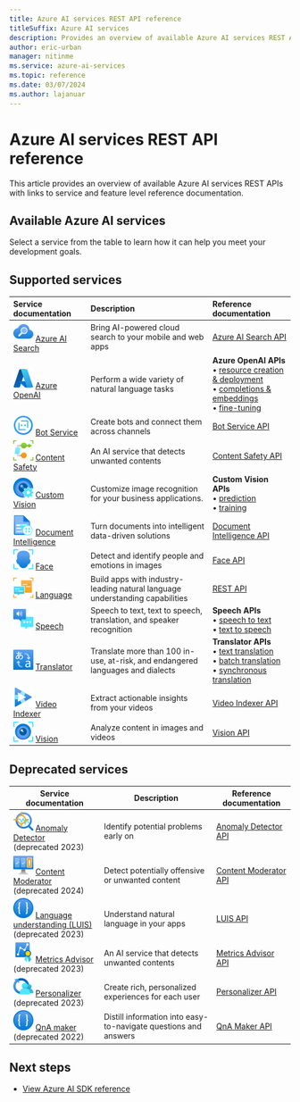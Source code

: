 ```yaml
---
title: Azure AI services REST API reference
titleSuffix: Azure AI services
description: Provides an overview of available Azure AI services REST APIs with links to reference documentation.
author: eric-urban
manager: nitinme
ms.service: azure-ai-services
ms.topic: reference
ms.date: 03/07/2024
ms.author: lajanuar
---
```


# Azure AI services REST API reference


This article provides an overview of available Azure AI services REST APIs with links to service and feature level reference documentation.

## Available Azure AI services

Select a service from the table to learn how it can help you meet your development goals.

## Supported services

| Service documentation | Description | Reference documentation |
| :--- | :--- | :--- |
| ![Azure AI Search icon](../media/service-icons/search.svg) [Azure AI Search](../../search/index.yml) | Bring AI-powered cloud search to your mobile and web apps | [Azure AI Search API](/rest/api/searchservice) |
| ![Azure OpenAI Service icon](../media/service-icons/azure.svg) [Azure OpenAI](../openai/index.yml) | Perform a wide variety of natural language tasks | **Azure OpenAI APIs**<br>&bullet; [resource creation & deployment](/rest/api/cognitiveservices/accountmanagement/deployments/create-or-update) </br>&bullet; [completions & embeddings](../openai/reference.md)</br>&bullet; [fine-tuning](/rest/api/azureopenai/fine-tuning) |
| ![Bot service icon](../media/service-icons/bot-services.svg) [Bot Service](/composer/) | Create bots and connect them across channels | [Bot Service API](/azure/bot-service/rest-api/bot-framework-rest-connector-api-reference?view=azure-bot-service-4.0&preserve-view=true) |
| ![Content Safety icon](../media/service-icons/content-safety.svg) [Content Safety](../content-safety/index.yml) | An AI service that detects unwanted contents | [Content Safety API](https://westus.dev.cognitive.microsoft.com/docs/services/content-safety-service-2023-10-15-preview/operations/TextBlocklists_AddOrUpdateBlocklistItems) |
| ![Custom Vision icon](../media/service-icons/custom-vision.svg) [Custom Vision](../custom-vision-service/index.yml) | Customize image recognition for your business applications. |**Custom Vision APIs**<br>&bullet; [prediction](https://westus2.dev.cognitive.microsoft.com/docs/services/Custom_Vision_Prediction_3.1/operations/5eb37d24548b571998fde5f3)<br>&bullet; [training](https://westus2.dev.cognitive.microsoft.com/docs/services/Custom_Vision_Training_3.3/operations/5eb0bcc6548b571998fddebd)|
| ![Document Intelligence icon](../media/service-icons/document-intelligence.svg) [Document Intelligence](../document-intelligence/index.yml) | Turn documents into intelligent data-driven solutions | [Document Intelligence API](/rest/api/aiservices/document-models?view=rest-aiservices-2023-07-31&preserve-view=true) |
| ![Face icon](../media/service-icons/face.svg) [Face](../computer-vision/overview-identity.md) | Detect and identify people and emotions in images | [Face API](../computer-vision/identity-api-reference.md) |
| ![Language icon](../media/service-icons/language.svg) [Language](../language-service/index.yml) | Build apps with industry-leading natural language understanding capabilities | [REST API](/rest/api/language/) |
| ![Speech icon](../media/service-icons/speech.svg) [Speech](../speech-service/index.yml) | Speech to text, text to speech, translation, and speaker recognition | **Speech APIs**<br>&bullet; [speech to text](../speech-service/rest-speech-to-text.md)<br>&bullet; [text to speech](../speech-service/rest-text-to-speech.md) |
| ![Translator icon](../media/service-icons/translator.svg) [Translator](../translator/index.yml) | Translate more than 100 in-use, at-risk, and endangered languages and dialects | **Translator APIs**<br>&bullet; [text translation](../translator/reference/rest-api-guide.md) <br>&bullet; [batch translation](../translator/document-translation/reference/rest-api-guide.md) <br>&bullet; [synchronous translation](../translator/document-translation/reference/synchronous-rest-api-guide.md)|
| ![Video Indexer icon](../media/service-icons/video-indexer.svg) [Video Indexer](/azure/azure-video-indexer) | Extract actionable insights from your videos | [Video Indexer API](/rest/api/videoindexer/accounts?view=rest-videoindexer-2024-01-01&preserve-view=true) |
| ![Vision icon](../media/service-icons/vision.svg) [Vision](../computer-vision/index.yml) | Analyze content in images and videos | [Vision API](https://eastus.dev.cognitive.microsoft.com/docs/services/Cognitive_Services_Unified_Vision_API_2024-02-01/operations/61d65934cd35050c20f73ab6) |

## Deprecated services

| Service documentation | Description | Reference documentation |
| --- | --- | --- |
| ![Anomaly Detector icon](../media/service-icons/anomaly-detector.svg) [Anomaly Detector](../Anomaly-Detector/index.yml) <br>(deprecated 2023) | Identify potential problems early on | [Anomaly Detector API](https://westus2.dev.cognitive.microsoft.com/docs/services/AnomalyDetector-v1-1/operations/CreateMultivariateModel) |
| ![Content Moderator icon](../media/service-icons/content-moderator.svg) [Content Moderator](../content-moderator/index.yml) <br>(deprecated 2024) | Detect potentially offensive or unwanted content | [Content Moderator API](../content-moderator/api-reference.md) |
| ![Language Understanding icon](../media/service-icons/luis.svg) [Language understanding (LUIS)](../luis/index.yml) <br>(deprecated 2023) | Understand natural language in your apps | [LUIS API](https://westus.dev.cognitive.microsoft.com/docs/services/luis-endpoint-api-v3-0/operations/5cb0a9459a1fe8fa44c28dd8) |
| ![Metrics Advisor icon](../media/service-icons/metrics-advisor.svg) [Metrics Advisor](../metrics-advisor/index.yml) <br>(deprecated 2023) | An AI service that detects unwanted contents | [Metrics Advisor API](https://westus.dev.cognitive.microsoft.com/docs/services/MetricsAdvisor/operations/createDataFeed) |
| ![Personalizer icon](../media/service-icons/personalizer.svg) [Personalizer](../personalizer/index.yml) <br>(deprecated 2023) | Create rich, personalized experiences for each user | [Personalizer API](https://westus2.dev.cognitive.microsoft.com/docs/services/personalizer-api/operations/Rank) |
| ![QnA Maker icon](../media/service-icons/luis.svg) [QnA maker](../qnamaker/index.yml) <br>(deprecated 2022) | Distill information into easy-to-navigate questions and answers | [QnA Maker API](https://westus.dev.cognitive.microsoft.com/docs/services/5a93fcf85b4ccd136866eb37/operations/5ac266295b4ccd1554da75ff) |

## Next steps

- [View Azure AI SDK reference](sdk-package-resources.md)
